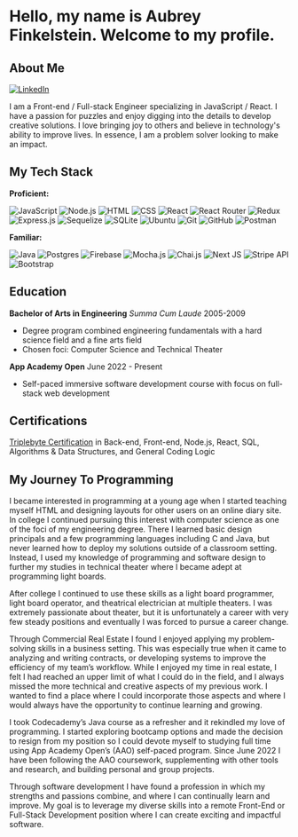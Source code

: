 # Hello, my name is Aubrey Finkelstein. Welcome to my profile.

## About Me
[![LinkedIn](https://img.shields.io/badge/linkedin-%230077B5.svg?style=for-the-badge&logo=linkedin&logoColor=white)](http://www.linkedin.com/in/aubreyfinkelstein)

I am a Front-end / Full-stack Engineer specializing in JavaScript / React. I have a passion for puzzles and enjoy digging into the details to develop creative solutions. I love bringing joy to others and believe in technology's ability to improve lives. In essence, I am a problem solver looking to make an impact.

## My Tech Stack
**Proficient:** 

![JavaScript](https://img.shields.io/badge/JavaScript-323330?style=for-the-badge&logo=javascript&logoColor=F7DF1E) ![Node.js](https://img.shields.io/badge/Node.js-43853D?style=for-the-badge&logo=node.js&logoColor=white) ![HTML](https://img.shields.io/badge/HTML5-E34F26?style=for-the-badge&logo=html5&logoColor=white) ![CSS](https://img.shields.io/badge/CSS3-1572B6?style=for-the-badge&logo=css3&logoColor=white) ![React](https://img.shields.io/badge/React-20232A?style=for-the-badge&logo=react&logoColor=61DAFB) ![React Router](https://img.shields.io/badge/React_Router-CA4245?style=for-the-badge&logo=react-router&logoColor=white) ![Redux](https://img.shields.io/badge/Redux-593D88?style=for-the-badge&logo=redux&logoColor=white) ![Express.js](https://img.shields.io/badge/express.js-%23404d59.svg?style=for-the-badge&logo=express&logoColor=%2361DAFB) ![Sequelize](https://img.shields.io/badge/Sequelize-52B0E7?style=for-the-badge&logo=Sequelize&logoColor=white) ![SQLite](https://img.shields.io/badge/SQLite-07405E?style=for-the-badge&logo=sqlite&logoColor=white) ![Ubuntu](https://img.shields.io/badge/Ubuntu-E95420?style=for-the-badge&logo=ubuntu&logoColor=white) ![Git](https://img.shields.io/badge/GIT-E44C30?style=for-the-badge&logo=git&logoColor=white) ![GitHub](https://img.shields.io/badge/GitHub-100000?style=for-the-badge&logo=github&logoColor=white) ![Postman](https://img.shields.io/badge/Postman-FF6C37?style=for-the-badge&logo=postman&logoColor=white)

**Familiar:** 

![Java](https://img.shields.io/badge/Java-ED8B00?style=for-the-badge&logo=java&logoColor=white) ![Postgres](https://img.shields.io/badge/PostgreSQL-316192?style=for-the-badge&logo=postgresql&logoColor=white) ![Firebase](https://img.shields.io/badge/firebase-%23039BE5.svg?style=for-the-badge&logo=firebase) ![Mocha.js](https://img.shields.io/badge/mocha.js-323330?style=for-the-badge&logo=mocha&logoColor=Brown) ![Chai.js](https://img.shields.io/badge/chai.js-323330?style=for-the-badge&logo=chai&logoColor=red)  ![Next JS](https://img.shields.io/badge/Next-black?style=for-the-badge&logo=next.js&logoColor=white) ![Stripe API](https://img.shields.io/badge/Stripe-626CD9?style=for-the-badge&logo=Stripe&logoColor=white) ![Bootstrap](https://img.shields.io/badge/Bootstrap-563D7C?style=for-the-badge&logo=bootstrap&logoColor=white)

## Education
**Bachelor of Arts in Engineering** *Summa Cum Laude* 2005-2009
- Degree program combined engineering fundamentals with a hard science field and a fine arts field
- Chosen foci: Computer Science and Technical Theater

**App Academy Open** June 2022 - Present
- Self-paced immersive software development course with focus on full-stack web development

## Certifications
[Triplebyte Certification](https://triplebyte.com/tb/aubrey-finkelstein-9xytdik/certificate) in Back-end, Front-end, Node.js, React, SQL, Algorithms & Data Structures, and General Coding Logic

## My Journey To Programming
I became interested in programming at a young age when I started teaching myself HTML and designing layouts for other users on an online diary site. In college I continued pursuing this interest with computer science as one of the foci of my engineering degree. There I learned basic design principals and a few programming languages including C and Java, but never learned how to deploy my solutions outside of a classroom setting. Instead, I used my knowledge of programming and software design to further my studies in technical theater where I became adept at programming light boards.

After college I continued to use these skills as a light board programmer, light board operator, and theatrical electrician at multiple theaters. I was extremely passionate about theater, but it is unfortunately a career with very few steady positions and eventually I was forced to pursue a career change. 

Through Commercial Real Estate I found I enjoyed applying my problem-solving skills in a business setting. This was especially true when it came to analyzing and writing contracts, or developing systems to improve the efficiency of my team’s workflow. While I enjoyed my time in real estate, I felt I had reached an upper limit of what I could do in the field, and I always missed the more technical and creative aspects of my previous work. I wanted to find a place where I could incorporate those aspects and where I would always have the opportunity to continue learning and growing.

I took Codecademy’s Java course as a refresher and it rekindled my love of programming. I started exploring bootcamp options and made the decision to resign from my position so I could devote myself to studying full time using App Academy Open’s (AAO) self-paced program. Since June 2022 I have been following the AAO coursework, supplementing with other tools and research, and building personal and group projects. 

Through software development I have found a profession in which my strengths and passions combine, and where I can continually learn and improve. My goal is to leverage my diverse skills into a remote Front-End or Full-Stack Development position where I can create exciting and impactful software.
